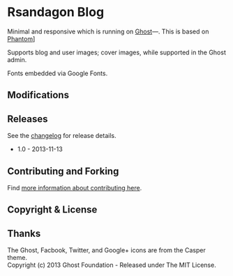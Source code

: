 # Rsandagon Blog

Minimal and responsive which is running on [Ghost](http://ghost.org/)&mdash;. This is based on [Phantom](http://themeforest.net/item/phantom-flat-parallax-responsive-ghost-theme/5893046)]

Supports blog and user images; cover images, while supported in the Ghost admin.

Fonts embedded via Google Fonts.

## Modifications


## Releases

See the [changelog](CHANGELOG.md) for release details.

* 1.0 - 2013-11-13

## Contributing and Forking

Find [more information about contributing here](CONTRIBUTING.md).

## Copyright & License

## Thanks

The Ghost, Facbook, Twitter, and Google+ icons are from the Casper theme.  
Copyright (c) 2013 Ghost Foundation - Released under The MIT License.
